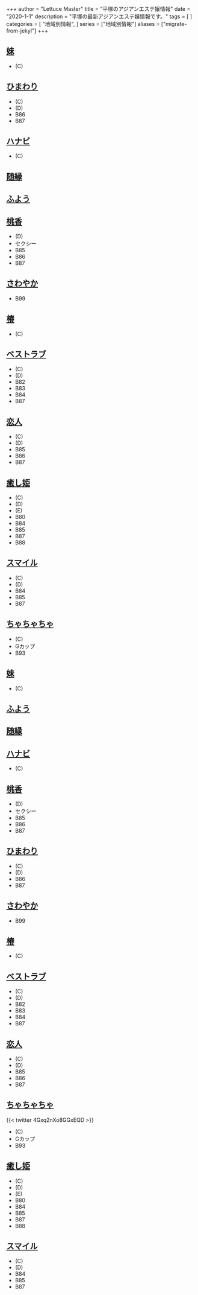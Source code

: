 +++
author = "Lettuce Master"
title = "平塚のアジアンエステ嬢情報"
date = "2020-1-1"
description = "平塚の最新アジアンエステ嬢情報です。"
tags = [
]
categories = [
    "地域別情報",
]
series = ["地域別情報"]
aliases = ["migrate-from-jekyl"]
+++

## [妹](http://www.imouto-esute2866.com/)
- (C)
## [ひまわり](https://himawari.jps.mn/)
- (C)
- (D)
- B86
- B87
## [ハナビ](http://es-hanabi.xyz/)
- (C)
## [随縁](http://sui-en.work/)
## [ふよう](http://www.huyo.work/)
## [桃香](http://esthe-massage.pw/)
- (D)
- セクシー
- B85
- B86
- B87
## [さわやか](http://hiratsuka-est.com/)
- B99
## [椿](http://a-est.com/tsubaki/)
- (C)
## [ベストラブ](http://www.bestlove.iesjp.com/)
- (C)
- (D)
- B82
- B83
- B84
- B87
## [恋人](http://www.koibito.masg.info/)
- (C)
- (D)
- B85
- B86
- B87
## [癒し姫](http://es-hiratsuka.info/)
- (C)
- (D)
- (E)
- B80
- B84
- B85
- B87
- B88
## [スマイル](http://es-hiratsuka.biz/)
- (C)
- (D)
- B84
- B85
- B87
## [ちゃちゃちゃ](https://cyacyacya.grupo.jp/)
- (C)
- Gカップ
- B93
## [妹](http://www.imouto-esute2866.com/)
- (C)
## [ふよう](http://www.huyo.work/)
## [随縁](http://sui-en.work/)
## [ハナビ](http://es-hanabi.xyz/)
- (C)
## [桃香](http://esthe-massage.pw/)
- (D)
- セクシー
- B85
- B86
- B87
## [ひまわり](https://himawari.jps.mn/)
- (C)
- (D)
- B86
- B87
## [さわやか](http://hiratsuka-est.com/)
- B99
## [椿](http://a-est.com/tsubaki/)
- (C)
## [ベストラブ](http://www.bestlove.iesjp.com/)
- (C)
- (D)
- B82
- B83
- B84
- B87
## [恋人](http://www.koibito.masg.info/)
- (C)
- (D)
- B85
- B86
- B87
## [ちゃちゃちゃ](https://cyacyacya.grupo.jp/)

{{< twitter 4Gxq2nXo8GGxEQD >}}
- (C)
- Gカップ
- B93
## [癒し姫](http://es-hiratsuka.info/)
- (C)
- (D)
- (E)
- B80
- B84
- B85
- B87
- B88
## [スマイル](http://es-hiratsuka.biz/)
- (C)
- (D)
- B84
- B85
- B87
